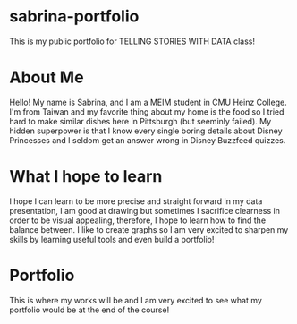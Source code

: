 # sabrina-portfolio
This is my public portfolio for TELLING STORIES WITH DATA class!

# About Me
Hello! My name is Sabrina, and I am a MEIM student in CMU Heinz College. 
I'm from Taiwan and my favorite thing about my home is the food so I tried hard to make similar dishes here in Pittsburgh (but seeminly failed).
My hidden superpower is that I know every single boring details about Disney Princesses and I seldom get an answer wrong in Disney Buzzfeed quizzes.

# What I hope to learn
I hope I can learn to be more precise and straight forward in my data presentation, I am good at drawing but sometimes I sacrifice clearness in order to be visual appealing, therefore, I hope to learn how to find the balance between. I like to create graphs so I am very excited to sharpen my skills by learning useful tools and even build a portfolio!

# Portfolio
This is where my works will be and I am very excited to see what my portfolio would be at the end of the course!
